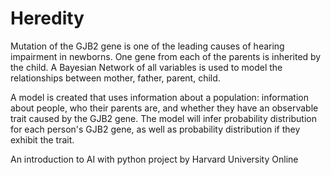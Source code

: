 # Heredity

Mutation of the GJB2 gene is one of the leading causes of hearing impairment in newborns. One gene from each of the parents is inherited by the child. A Bayesian Network of all variables is used to model the relationships between mother, father, parent, child. 

A model is created that uses information about a population: information about people, who their parents are, and whether they have an observable trait caused by the GJB2 gene. The model will infer probability distribution for each person's GJB2 gene, as well as probability distribution if they exhibit the trait. 

An introduction to AI with python project by Harvard University Online
